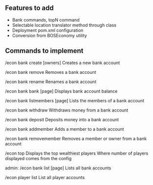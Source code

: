 Features to add
---------------
* Bank commands, topN command
* Selectable location translator method through class
* Deployment pom.xml configuration
* Conversion from BOSEconomy utility

Commands to implement
---------------------

/econ bank create <bank> [owners]
  Creates a new bank account

/econ bank remove <bank>
  Removes a bank account

/econ bank rename <bank> <name>
  Renames a bank account

/econ bank bank <bank> [page]
  Displays bank account balance 

/econ bank listmembers <bank> [page]
  Lists the members of a bank account

/econ bank withdraw <bank> <amount>
  Withdraws money from a bank account

/econ bank deposit <bank> <amount>
  Deposits money into a bank account

/econ bank addmember <bank> <player>
  Adds a member to a bank account

/econ bank removemember <bank> <player>
  Removes a member or owner from a bank account

/econ top
  Displays the top wealthiest players
  Where number of players displayed comes from the config

admin:
/econ bank list [page]
  Lists all bank accounts

/econ player list
  List all player accounts
